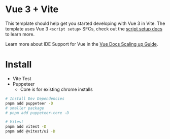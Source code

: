 # Vue 3 + Vite

This template should help get you started developing with Vue 3 in Vite. The template uses Vue 3 `<script setup>` SFCs, check out the [script setup docs](https://v3.vuejs.org/api/sfc-script-setup.html#sfc-script-setup) to learn more.

Learn more about IDE Support for Vue in the [Vue Docs Scaling up Guide](https://vuejs.org/guide/scaling-up/tooling.html#ide-support).

# Install
* Vite Test
* Puppeteer
  * Core is for existing chrome installs
```bash
# Install Dev Dependencies
pnpm add puppeteer -D
# smaller package
# pnpm add puppeteer-core -D

# Vitest
pnpm add vitest -D
pnpm add @vitest/ui -D
```

